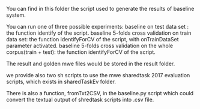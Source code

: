 You can find in this folder the script used to generate the results of baseline system. 

You can run one of three possible experiments: 
baseline on test data set : the function identify of the script.
baseline 5-folds cross validation on train data set: the function identifyForCV of the script, with onTrainDataSet parameter activated.
baseline 5-folds cross validation on the whole corpus(train + test): the function identifyForCV of the script.

The result and golden mwe files would be stored in the result folder. 

we provide also two sh scripts to use the mwe sharedtask 2017 evaluation scripts, which exists in sharedTaskEv folder.
 
 There is also a function, fromTxt2CSV, in the baseline.py script which could convert the textual output of shredtask scripts into .csv file.

